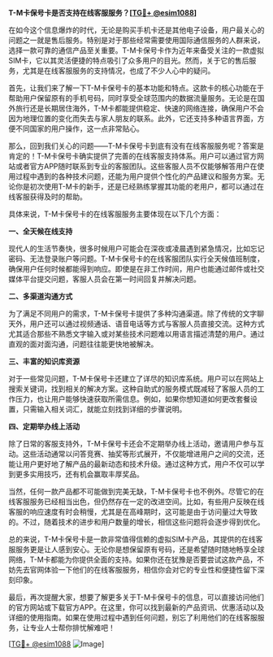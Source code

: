 **T-M卡保号卡是否支持在线客服服务？[[TG💪+ @esim1088](https://t.me/s/esim1088)]**

在如今这个信息爆炸的时代，无论是购买手机卡还是其他电子设备，用户最关心的问题之一就是售后服务。特别是对于那些经常需要使用国际通信服务的人群来说，选择一款可靠的通信产品至关重要。T-M卡保号卡作为近年来备受关注的一款虚拟SIM卡，它以其灵活便捷的特点吸引了众多用户的目光。然而，关于它的售后服务，尤其是在线客服服务的支持情况，也成了不少人心中的疑问。

首先，让我们来了解一下T-M卡保号卡的基本功能和特点。这款卡的核心功能在于帮助用户保留原有的手机号码，同时享受全球范围内的数据流量服务。无论是在国外旅行还是长期居住海外，T-M卡都能提供稳定、快速的网络连接，确保用户不会因为地理位置的变化而失去与家人朋友的联系。此外，它还支持多种语言界面，方便不同国家的用户操作，这一点非常贴心。

那么，回到我们关心的问题——T-M卡保号卡到底有没有在线客服服务呢？答案是肯定的！T-M卡保号卡确实提供了完善的在线客服支持体系。用户可以通过官方网站或者官方APP随时联系到专业的客服团队。这些客服人员不仅能够解答用户在使用过程中遇到的各种技术问题，还能为用户提供个性化的产品建议和服务方案。无论你是初次使用T-M卡的新手，还是已经熟练掌握其功能的老用户，都可以通过在线客服获得及时的帮助。

具体来说，T-M卡保号卡的在线客服服务主要体现在以下几个方面：

**一、全天候在线支持**

现代人的生活节奏快，很多时候用户可能会在深夜或凌晨遇到紧急情况，比如忘记密码、无法登录账户等问题。T-M卡保号卡的在线客服团队实行全天候值班制度，确保用户任何时候都能得到响应。即使是在非工作时间，用户也能通过邮件或社交媒体平台提交问题，客服人员会在第一时间回复并解决问题。

**二、多渠道沟通方式**

为了满足不同用户的需求，T-M卡保号卡提供了多种沟通渠道。除了传统的文字聊天外，用户还可以通过视频通话、语音电话等方式与客服人员直接交流。这种方式尤其适合那些不熟悉文字输入或对某些技术问题难以用语言描述清楚的用户。通过直观的面对面沟通，问题往往能更快地被解决。

**三、丰富的知识库资源**

对于一些常见问题，T-M卡保号卡还建立了详尽的知识库系统。用户可以在网站上搜索关键词，找到相关的解决方案。这种自助式的服务模式既减轻了客服人员的工作压力，也让用户能够快速获取所需信息。例如，如果你想知道如何更改套餐设置，只需输入相关词汇，就能立刻找到详细的步骤说明。

**四、定期举办线上活动**

除了日常的客服支持外，T-M卡保号卡还会不定期举办线上活动，邀请用户参与互动。这些活动通常以问答竞赛、抽奖等形式展开，不仅能增进用户之间的交流，还能让用户更好地了解产品的最新动态和技术升级。通过这种方式，用户不仅可以学到更多实用技巧，还有机会赢取丰厚奖品。

当然，任何一款产品都不可能做到完美无缺，T-M卡保号卡也不例外。尽管它的在线客服服务已经相当出色，但仍然存在一定的改进空间。比如，有些用户反映在线客服的响应速度有时会稍慢，尤其是在高峰期时，这可能是由于访问量过大导致的。不过，随着技术的进步和用户数量的增长，相信这些问题将会逐步得到优化。

总的来说，T-M卡保号卡是一款非常值得信赖的虚拟SIM卡产品，其提供的在线客服服务更是让人感到安心。无论你是想保留原有号码，还是希望随时随地畅享全球网络，T-M卡都能为你提供全面的支持。如果你还在犹豫是否要尝试这款产品，不妨先去官网体验一下他们的在线客服服务，相信你会对它的专业性和便捷性留下深刻印象。

最后，再次提醒大家，想要了解更多关于T-M卡保号卡的信息，可以直接访问他们的官方网站或下载官方APP。在这里，你可以找到最新的产品资讯、优惠活动以及详细的使用指南。如果在使用过程中遇到任何问题，别忘了利用他们的在线客服服务，让专业人士帮你排忧解难吧！

[[TG💪+ @esim1088](https://t.me/s/esim1088) ![Image](https://i.postimg.cc/4NQfJmqS/Snipaste-2025-05-13-00-14-12.png)]